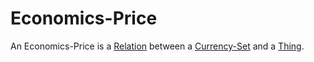 # Economics-Price

An Economics-Price is a [Relation](60005.md) between a [Currency-Set](130000011.md) and a [Thing](60003.md).